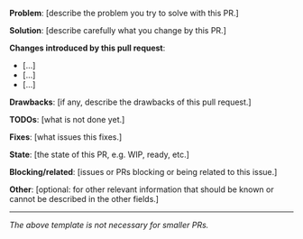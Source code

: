 **Problem**: [describe the problem you try to solve with this PR.]

**Solution**: [describe carefully what you change by this PR.]

**Changes introduced by this pull request**:

- [...]
- [...]
- [...]

**Drawbacks**: [if any, describe the drawbacks of this pull request.]

**TODOs**: [what is not done yet.]

**Fixes**: [what issues this fixes.]

**State**: [the state of this PR, e.g. WIP, ready, etc.]

**Blocking/related**: [issues or PRs blocking or being related to this issue.]

**Other**: [optional: for other relevant information that should be known or cannot be described in the other fields.]

------

_The above template is not necessary for smaller PRs._
